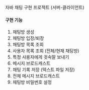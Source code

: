자바 채팅 구현 프로젝트 (서버-클라이언트)
#### 구현 기능

1. 채팅방 생성
2. 채팅방 입장/퇴장 
3. 채팅방 목록 조회
4. 사용자 목록 조회 (전체/현재 채팅방)
5. 특정 사용자에게 귓속말 보내기
6. 메시지 브로드캐스트
7. 채팅 기록 저장 (텍스트 파일 저장)
8. 전체 메시지 브로드캐스트
9. 채팅방 비밀번호 설정


